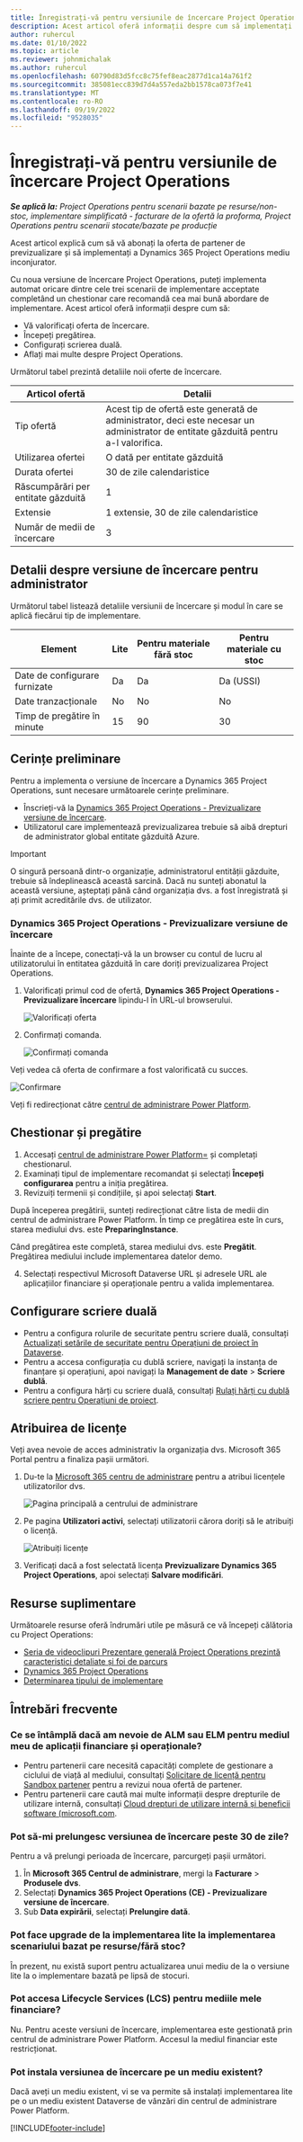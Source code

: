 ```yaml
---
title: Înregistrați-vă pentru versiunile de încercare Project Operations
description: Acest articol oferă informații despre cum să implementați o versiune de încercare a Dynamics 365 Project Operations.
author: ruhercul
ms.date: 01/10/2022
ms.topic: article
ms.reviewer: johnmichalak
ms.author: ruhercul
ms.openlocfilehash: 60790d83d5fcc8c75fef8eac2877d1ca14a761f2
ms.sourcegitcommit: 385081ecc839d7d4a557eda2bb1578ca073f7e41
ms.translationtype: MT
ms.contentlocale: ro-RO
ms.lasthandoff: 09/19/2022
ms.locfileid: "9528035"
---
```

# <a name="sign-up-for-project-operations-trials"></a>Înregistrați-vă pentru versiunile de încercare Project Operations 

_**Se aplică la:** Project Operations pentru scenarii bazate pe resurse/non-stoc, implementare simplificată - facturare de la ofertă la proforma, Project Operations pentru scenarii stocate/bazate pe producție_ 



Acest articol explică cum să vă abonați la oferta de partener de previzualizare și să implementați a Dynamics 365 Project Operations mediu inconjurator.

Cu noua versiune de încercare Project Operations, puteți implementa automat oricare dintre cele trei scenarii de implementare acceptate completând un chestionar care recomandă cea mai bună abordare de implementare. Acest articol oferă informații despre cum să:

- Vă valorificați oferta de încercare.
- Începeți pregătirea.
- Configurați scrierea duală.
- Aflați mai multe despre Project Operations. 

Următorul tabel prezintă detaliile noii oferte de încercare.

| **Articol ofertă**               | **Detalii**                                  |
|------------------------------|----------------------------------------------|
| Tip ofertă                   | Acest tip de ofertă este generată de administrator, deci este necesar un administrator de entitate găzduită pentru a-l valorifica. |
| Utilizarea ofertei                    | O dată per entitate găzduită                          |
| Durata ofertei               | 30 de zile calendaristice                             |
| Răscumpărări per entitate găzduită       | 1                                            |
| Extensie                    | 1 extensie, 30 de zile calendaristice               |
| Număr de medii de încercare | 3                                            |


## <a name="admin-trial-details"></a>Detalii despre versiune de încercare pentru administrator
Următorul tabel listează detaliile versiunii de încercare și modul în care se aplică fiecărui tip de implementare.

| **Element**                      | **Lite**                                     | **Pentru materiale fără stoc** | **Pentru materiale cu stoc** |
|-------------------------------|----------------------------------------------|---------------------------|-----------------------|
| Date de configurare furnizate           | Da                                          | Da                       | Da (USSI)            |
| Date tranzacționale            | No                                           | No                        | No                    |
| Timp de pregătire în minute  | 15                                           | 90                        | 30                    |
 
## <a name="prerequisites"></a>Cerințe preliminare
Pentru a implementa o versiune de încercare a Dynamics 365 Project Operations, sunt necesare următoarele cerințe preliminare.

- Înscrieți-vă la [Dynamics 365 Project Operations - Previzualizare versiune de încercare](https://www.aka.ms/try-po).
- Utilizatorul care implementează previzualizarea trebuie să aibă drepturi de administrator global entitate găzduită Azure.

> [!IMPORTANT]
> O singură persoană dintr-o organizație, administratorul entității găzduite, trebuie să îndeplinească această sarcină. Dacă nu sunteți abonatul la această versiune, așteptați până când organizația dvs. a fost înregistrată și ați primit acreditările dvs. de utilizator.

### <a name="dynamics-365-project-operations---preview-trial"></a>Dynamics 365 Project Operations - Previzualizare versiune de încercare 

Înainte de a începe, conectați-vă la un browser cu contul de lucru al utilizatorului în entitatea găzduită în care doriți previzualizarea Project Operations.

1. Valorificați primul cod de ofertă, **Dynamics 365 Project Operations - Previzualizare încercare** lipindu-l în URL-ul browserului.

    ![Valorificați oferta](./media/16RedeemFirstOfferNew.png)

2. Confirmați comanda.

    ![Confirmați comanda](./media/17ConfirmOrderNew.png)

  Veți vedea că oferta de confirmare a fost valorificată cu succes.

   ![Confirmare](./media/18OrderConfirmationNew.png)

  Veți fi redirecționat către [centrul de administrare Power Platform](https://admin.powerplatform.microsoft.com/projectoperationstrial).

## <a name="questionnaire-and-provisioning"></a>Chestionar și pregătire

1.  Accesați [centrul de administrare Power Platform=](https://admin.powerplatform.com/projectoperationstrial) și completați chestionarul.  
2.  Examinați tipul de implementare recomandat și selectați **Începeți configurarea** pentru a iniția pregătirea.
3.  Revizuiți termenii și condițiile, și apoi selectați **Start**.

   După începerea pregătirii, sunteți redirecționat către lista de medii din centrul de administrare Power Platform. În timp ce pregătirea este în curs, starea mediului dvs. este **PreparingInstance**.
 
  Când pregătirea este completă, starea mediului dvs. este **Pregătit**. Pregătirea mediului include implementarea datelor demo.
 
4.  Selectați respectivul Microsoft Dataverse URL și adresele URL ale aplicațiilor financiare și operaționale pentru a valida implementarea.

## <a name="configuring-dual-write"></a>Configurare scriere duală
- Pentru a configura rolurile de securitate pentru scriere duală, consultați [Actualizați setările de securitate pentru Operațiuni de proiect în Dataverse](resource-provision-new-environment.md#update-security-settings-on-project-operations-on-dataverse).
- Pentru a accesa configurația cu dublă scriere, navigați la instanța de finanțare și operațiuni, apoi navigați la **Management de date** > **Scriere dublă**.
- Pentru a configura hărți cu scriere duală, consultați [Rulați hărți cu dublă scriere pentru Operațiuni de proiect](resource-provision-new-environment.md#run-project-operations-dual-write-maps).

## <a name="assign-licenses"></a>Atribuirea de licențe

Veți avea nevoie de acces administrativ la organizația dvs. Microsoft 365 Portal pentru a finaliza pașii următori.

1. Du-te la [Microsoft 365 centru de administrare](https://portal.office.com/) pentru a atribui licențele utilizatorilor dvs.

   ![Pagina principală a centrului de administrare](./media/14AdminPortal.png)

2. Pe pagina **Utilizatori activi**, selectați utilizatorii cărora doriți să le atribuiți o licență.

   ![Atribuiți licențe](./media/15AssignLicenses.png)

3. Verificați dacă a fost selectată licența **Previzualizare Dynamics 365 Project Operations**, apoi selectați **Salvare modificări**.

## <a name="additional-resources"></a>Resurse suplimentare

Următoarele resurse oferă îndrumări utile pe măsură ce vă începeți călătoria cu Project Operations:

- [Seria de videoclipuri Prezentare generală Project Operations prezintă caracteristici detaliate și foi de parcurs](https://youtube.com/playlist?list=PLcakwueIHoT_LJ3Fr1tHnkPk5lioqE6uH)
- [Dynamics 365 Project Operations](/training/modules/examine-dynamics-365-project-operations/)
- [Determinarea tipului de implementare](determine-deployment-type.md)

## <a name="frequently-asked-questions"></a>Întrebări frecvente

### <a name="what-if-i-require-alm-or-elm-for-my-finance-and-operations-apps-environment"></a>Ce se întâmplă dacă am nevoie de ALM sau ELM pentru mediul meu de aplicații financiare și operaționale?

- Pentru partenerii care necesită capacități complete de gestionare a ciclului de viață al mediului, consultați [Solicitare de licență pentru Sandbox partener](https://experience.dynamics.com/requestlicense) pentru a revizui noua ofertă de partener. 
- Pentru partenerii care caută mai multe informații despre drepturile de utilizare internă, consultați [Cloud drepturi de utilizare internă și beneficii software (microsoft.com](https://partner.microsoft.com/membership/internal-use-software).

### <a name="can-i-extend-my-trial-beyond-30-days"></a>Pot să-mi prelungesc versiunea de încercare peste 30 de zile?
Pentru a vă prelungi perioada de încercare, parcurgeți pașii următori.

1. În **Microsoft 365 Centrul de administrare**, mergi la **Facturare** > **Produsele dvs**.
2. Selectați **Dynamics 365 Project Operations (CE) - Previzualizare versiune de încercare**.
3. Sub **Data expirării**, selectați **Prelungire dată**.

### <a name="can-i-upgrade-from-the-lite-deployment-to-the-resourcenon-stocked-based-scenario-deployment"></a>Pot face upgrade de la implementarea lite la implementarea scenariului bazat pe resurse/fără stoc?
În prezent, nu există suport pentru actualizarea unui mediu de la o versiune lite la o implementare bazată pe lipsă de stocuri.

### <a name="can-i-access-lifecycle-services-lcs-for-my-finance-environments"></a>Pot accesa Lifecycle Services (LCS) pentru mediile mele financiare?  
Nu. Pentru aceste versiuni de încercare, implementarea este gestionată prin centrul de administrare Power Platform. Accesul la mediul financiar este restricționat.

### <a name="can-i-install-my-trial-on-an-existing-environment"></a>Pot instala versiunea de încercare pe un mediu existent?
Dacă aveți un mediu existent, vi se va permite să instalați implementarea lite pe o un mediu existent Dataverse de vânzări din centrul de administrare Power Platform.

[!INCLUDE[footer-include](../includes/footer-banner.md)]
